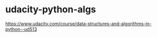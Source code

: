 # udacity-python-algs
https://www.udacity.com/course/data-structures-and-algorithms-in-python--ud513

